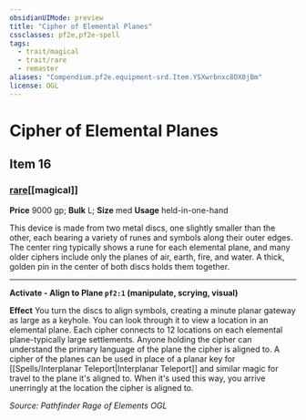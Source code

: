 ```yaml
---
obsidianUIMode: preview
title: "Cipher of Elemental Planes"
cssclasses: pf2e,pf2e-spell
tags:
  - trait/magical
  - trait/rare
  - remaster
aliases: "Compendium.pf2e.equipment-srd.Item.YSXwrbnxc8OX0jBm"
license: OGL
---
```

# Cipher of Elemental Planes
## Item 16
### [rare](rare "Rare Rarity Trait")[[magical]]


**Price** 9000 gp; 
**Bulk** L; **Size** med
**Usage** held-in-one-hand

This device is made from two metal discs, one slightly smaller than the other, each bearing a variety of runes and symbols along their outer edges. The center ring typically shows a rune for each elemental plane, and many older ciphers include only the planes of air, earth, fire, and water. A thick, golden pin in the center of both discs holds them together.

* * *

**Activate - Align to Plane `pf2:1` (manipulate, scrying, visual)**

**Effect** You turn the discs to align symbols, creating a minute planar gateway as large as a keyhole. You can look through it to view a location in an elemental plane. Each cipher connects to 12 locations on each elemental plane-typically large settlements. Anyone holding the cipher can understand the primary language of the plane the cipher is aligned to. A cipher of the planes can be used in place of a planar key for [[Spells/Interplanar Teleport|Interplanar Teleport]] and similar magic for travel to the plane it's aligned to. When it's used this way, you arrive unerringly at the location the cipher is aligned to.

*Source: Pathfinder Rage of Elements*
*OGL*